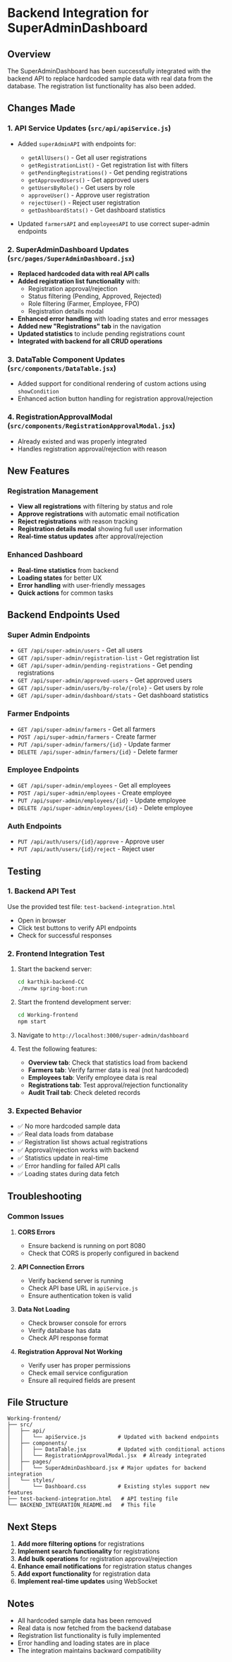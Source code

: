 # Backend Integration for SuperAdminDashboard

## Overview

The SuperAdminDashboard has been successfully integrated with the backend API to replace hardcoded sample data with real data from the database. The registration list functionality has also been added.

## Changes Made

### 1. API Service Updates (`src/api/apiService.js`)
- Added `superAdminAPI` with endpoints for:
  - `getAllUsers()` - Get all user registrations
  - `getRegistrationList()` - Get registration list with filters
  - `getPendingRegistrations()` - Get pending registrations
  - `getApprovedUsers()` - Get approved users
  - `getUsersByRole()` - Get users by role
  - `approveUser()` - Approve user registration
  - `rejectUser()` - Reject user registration
  - `getDashboardStats()` - Get dashboard statistics

- Updated `farmersAPI` and `employeesAPI` to use correct super-admin endpoints

### 2. SuperAdminDashboard Updates (`src/pages/SuperAdminDashboard.jsx`)
- **Replaced hardcoded data with real API calls**
- **Added registration list functionality** with:
  - Registration approval/rejection
  - Status filtering (Pending, Approved, Rejected)
  - Role filtering (Farmer, Employee, FPO)
  - Registration details modal
- **Enhanced error handling** with loading states and error messages
- **Added new "Registrations" tab** in the navigation
- **Updated statistics** to include pending registrations count
- **Integrated with backend for all CRUD operations**

### 3. DataTable Component Updates (`src/components/DataTable.jsx`)
- Added support for conditional rendering of custom actions using `showCondition`
- Enhanced action button handling for registration approval/rejection

### 4. RegistrationApprovalModal (`src/components/RegistrationApprovalModal.jsx`)
- Already existed and was properly integrated
- Handles registration approval/rejection with reason

## New Features

### Registration Management
- **View all registrations** with filtering by status and role
- **Approve registrations** with automatic email notification
- **Reject registrations** with reason tracking
- **Registration details modal** showing full user information
- **Real-time status updates** after approval/rejection

### Enhanced Dashboard
- **Real-time statistics** from backend
- **Loading states** for better UX
- **Error handling** with user-friendly messages
- **Quick actions** for common tasks

## Backend Endpoints Used

### Super Admin Endpoints
- `GET /api/super-admin/users` - Get all users
- `GET /api/super-admin/registration-list` - Get registration list
- `GET /api/super-admin/pending-registrations` - Get pending registrations
- `GET /api/super-admin/approved-users` - Get approved users
- `GET /api/super-admin/users/by-role/{role}` - Get users by role
- `GET /api/super-admin/dashboard/stats` - Get dashboard statistics

### Farmer Endpoints
- `GET /api/super-admin/farmers` - Get all farmers
- `POST /api/super-admin/farmers` - Create farmer
- `PUT /api/super-admin/farmers/{id}` - Update farmer
- `DELETE /api/super-admin/farmers/{id}` - Delete farmer

### Employee Endpoints
- `GET /api/super-admin/employees` - Get all employees
- `POST /api/super-admin/employees` - Create employee
- `PUT /api/super-admin/employees/{id}` - Update employee
- `DELETE /api/super-admin/employees/{id}` - Delete employee

### Auth Endpoints
- `PUT /api/auth/users/{id}/approve` - Approve user
- `PUT /api/auth/users/{id}/reject` - Reject user

## Testing

### 1. Backend API Test
Use the provided test file: `test-backend-integration.html`
- Open in browser
- Click test buttons to verify API endpoints
- Check for successful responses

### 2. Frontend Integration Test
1. Start the backend server:
   ```bash
   cd karthik-backend-CC
   ./mvnw spring-boot:run
   ```

2. Start the frontend development server:
   ```bash
   cd Working-frontend
   npm start
   ```

3. Navigate to `http://localhost:3000/super-admin/dashboard`

4. Test the following features:
   - **Overview tab**: Check that statistics load from backend
   - **Farmers tab**: Verify farmer data is real (not hardcoded)
   - **Employees tab**: Verify employee data is real
   - **Registrations tab**: Test approval/rejection functionality
   - **Audit Trail tab**: Check deleted records

### 3. Expected Behavior
- ✅ No more hardcoded sample data
- ✅ Real data loads from database
- ✅ Registration list shows actual registrations
- ✅ Approval/rejection works with backend
- ✅ Statistics update in real-time
- ✅ Error handling for failed API calls
- ✅ Loading states during data fetch

## Troubleshooting

### Common Issues

1. **CORS Errors**
   - Ensure backend is running on port 8080
   - Check that CORS is properly configured in backend

2. **API Connection Errors**
   - Verify backend server is running
   - Check API base URL in `apiService.js`
   - Ensure authentication token is valid

3. **Data Not Loading**
   - Check browser console for errors
   - Verify database has data
   - Check API response format

4. **Registration Approval Not Working**
   - Verify user has proper permissions
   - Check email service configuration
   - Ensure all required fields are present

## File Structure

```
Working-frontend/
├── src/
│   ├── api/
│   │   └── apiService.js          # Updated with backend endpoints
│   ├── components/
│   │   ├── DataTable.jsx          # Updated with conditional actions
│   │   └── RegistrationApprovalModal.jsx  # Already integrated
│   ├── pages/
│   │   └── SuperAdminDashboard.jsx # Major updates for backend integration
│   └── styles/
│       └── Dashboard.css          # Existing styles support new features
├── test-backend-integration.html   # API testing file
└── BACKEND_INTEGRATION_README.md   # This file
```

## Next Steps

1. **Add more filtering options** for registrations
2. **Implement search functionality** for registrations
3. **Add bulk operations** for registration approval/rejection
4. **Enhance email notifications** for registration status changes
5. **Add export functionality** for registration data
6. **Implement real-time updates** using WebSocket

## Notes

- All hardcoded sample data has been removed
- Real data is now fetched from the backend database
- Registration list functionality is fully implemented
- Error handling and loading states are in place
- The integration maintains backward compatibility 